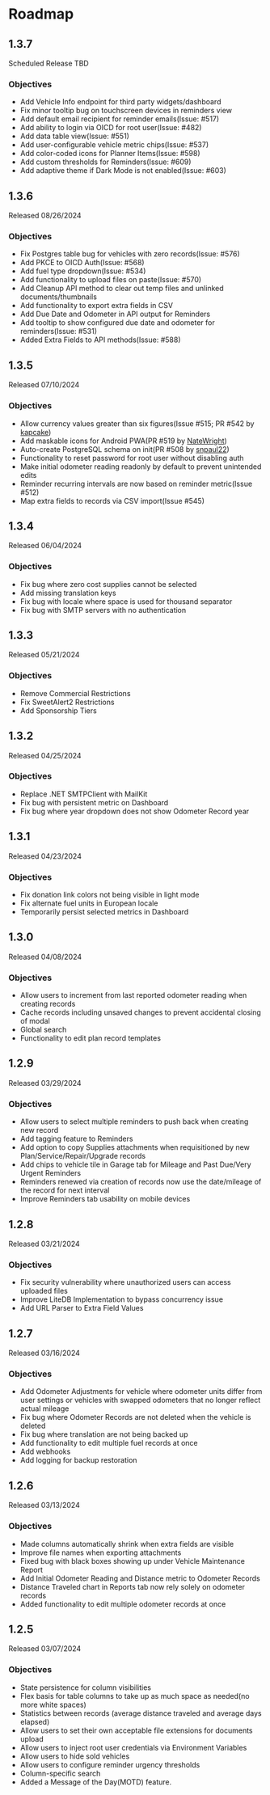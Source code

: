 # Roadmap

## 1.3.7
Scheduled Release TBD

### Objectives
- Add Vehicle Info endpoint for third party widgets/dashboard
- Fix minor tooltip bug on touchscreen devices in reminders view
- Add default email recipient for reminder emails(Issue: #517)
- Add ability to login via OICD for root user(Issue: #482)
- Add data table view(Issue: #551)
- Add user-configurable vehicle metric chips(Issue: #537)
- Add color-coded icons for Planner Items(Issue: #598)
- Add custom thresholds for Reminders(Issue: #609)
- Add adaptive theme if Dark Mode is not enabled(Issue: #603)

## 1.3.6
Released 08/26/2024

### Objectives
- Fix Postgres table bug for vehicles with zero records(Issue: #576)
- Add PKCE to OICD Auth(Issue: #568)
- Add fuel type dropdown(Issue: #534)
- Add functionality to upload files on paste(Issue: #570)
- Add Cleanup API method to clear out temp files and unlinked documents/thumbnails
- Add functionality to export extra fields in CSV
- Add Due Date and Odometer in API output for Reminders
- Add tooltip to show configured due date and odometer for reminders(Issue: #531)
- Added Extra Fields to API methods(Issue: #588)

## 1.3.5
Released 07/10/2024

### Objectives
- Allow currency values greater than six figures(Issue #515; PR #542 by [kapcake](https://github.com/kapcake))
- Add maskable icons for Android PWA(PR #519 by [NateWright](https://github.com/NateWright))
- Auto-create PostgreSQL schema on init(PR #508 by [snpaul22](https://github.com/snpaul22))
- Functionality to reset password for root user without disabling auth
- Make initial odometer reading readonly by default to prevent unintended edits
- Reminder recurring intervals are now based on reminder metric(Issue #512)
- Map extra fields to records via CSV import(Issue #545)

## 1.3.4
Released 06/04/2024

### Objectives
- Fix bug where zero cost supplies cannot be selected
- Add missing translation keys
- Fix bug with locale where space is used for thousand separator
- Fix bug with SMTP servers with no authentication

## 1.3.3
Released 05/21/2024

### Objectives
- Remove Commercial Restrictions
- Fix SweetAlert2 Restrictions
- Add Sponsorship Tiers

## 1.3.2
Released 04/25/2024

### Objectives
- Replace .NET SMTPClient with MailKit
- Fix bug with persistent metric on Dashboard
- Fix bug where year dropdown does not show Odometer Record year

## 1.3.1
Released 04/23/2024

### Objectives
- Fix donation link colors not being visible in light mode
- Fix alternate fuel units in European locale
- Temporarily persist selected metrics in Dashboard

## 1.3.0
Released 04/08/2024

### Objectives
- Allow users to increment from last reported odometer reading when creating records
- Cache records including unsaved changes to prevent accidental closing of modal
- Global search
- Functionality to edit plan record templates

## 1.2.9
Released 03/29/2024

### Objectives
- Allow users to select multiple reminders to push back when creating new record
- Add tagging feature to Reminders
- Add option to copy Supplies attachments when requisitioned by new Plan/Service/Repair/Upgrade records
- Add chips to vehicle tile in Garage tab for Mileage and Past Due/Very Urgent Reminders
- Reminders renewed via creation of records now use the date/mileage of the record for next interval
- Improve Reminders tab usability on mobile devices

## 1.2.8
Released 03/21/2024

### Objectives
- Fix security vulnerability where unauthorized users can access uploaded files
- Improve LiteDB Implementation to bypass concurrency issue
- Add URL Parser to Extra Field Values

## 1.2.7
Released 03/16/2024

### Objectives
- Add Odometer Adjustments for vehicle where odometer units differ from user settings or vehicles with swapped odometers that no longer reflect actual mileage
- Fix bug where Odometer Records are not deleted when the vehicle is deleted
- Fix bug where translation are not being backed up
- Add functionality to edit multiple fuel records at once
- Add webhooks
- Add logging for backup restoration

## 1.2.6
Released 03/13/2024

### Objectives
- Made columns automatically shrink when extra fields are visible
- Improve file names when exporting attachments
- Fixed bug with black boxes showing up under Vehicle Maintenance Report
- Add Initial Odometer Reading and Distance metric to Odometer Records
- Distance Traveled chart in Reports tab now rely solely on odometer records
- Added functionality to edit multiple odometer records at once

## 1.2.5
Released 03/07/2024

### Objectives
- State persistence for column visibilities
- Flex basis for table columns to take up as much space as needed(no more white spaces)
- Statistics between records (average distance traveled and average days elapsed)
- Allow users to set their own acceptable file extensions for documents upload
- Allow users to inject root user credentials via Environment Variables
- Allow users to hide sold vehicles
- Allow users to configure reminder urgency thresholds
- Column-specific search
- Added a Message of the Day(MOTD) feature.

